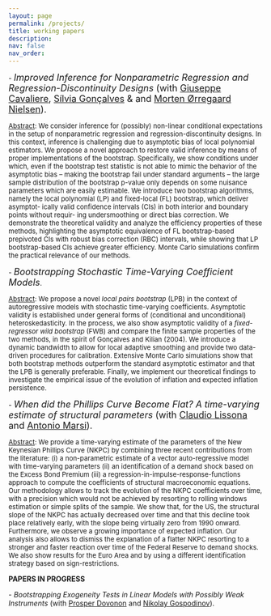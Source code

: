 ```yaml
---
layout: page
permalink: /projects/
title: working papers
description: 
nav: false
nav_order: 
---
```

<div class="projects">

<p>- <font size="+1"><em>Improved Inference for Nonparametric Regression and Regression-Discontinuity Designs</em> (with <a href="https://giuseppecavaliere.wixsite.com/giuseppe">Giuseppe Cavaliere</a>, <a href="https://silvia-goncalves.research.mcgill.ca/">Sílvia Gonçalves</a>  & and <a href="https://sites.google.com/view/mortennielsen">Morten Ørregaard Nielsen</a>). </font>

<p><font size="-1"><u>Abstract</u>: We consider inference for (possibly) non-linear conditional expectations in the setup of
nonparametric regression and regression-discontinuity designs. In this context, inference
is challenging due to asymptotic bias of local polynomial estimators. We propose a novel
approach to restore valid inference by means of proper implementations of the bootstrap.
Specifically, we show conditions under which, even if the bootstrap test statistic is not able
to mimic the behavior of the asymptotic bias – making the bootstrap fail under standard
arguments – the large sample distribution of the bootstrap p-value only depends on some
nuisance parameters which are easily estimable. We introduce two bootstrap algorithms,
namely the local polynomial (LP) and fixed-local (FL) bootstrap, which deliver asymptot-
ically valid confidence intervals (CIs) in both interior and boundary points without requir-
ing undersmoothing or direct bias correction. We demonstrate the theoretical validity and
analyze the efficiency properties of these methods, highlighting the asymptotic equivalence
of FL bootstrap-based prepivoted CIs with robust bias correction (RBC) intervals, while
showing that LP bootstrap-based CIs achieve greater efficiency. Monte Carlo simulations
confirm the practical relevance of our methods. </font>

<p>- <font size="+1"><em>Bootstrapping Stochastic Time-Varying Coefficient Models</em></font>. 


<p><font size="-1"><u>Abstract</u>: We propose a novel <em>local pairs bootstrap</em> (LPB) in the context of autoregressive models with stochastic time-varying coefficients. Asymptotic validity is established under general forms of (conditional and unconditional) heteroskedasticity. In the process, we also show asymptotic validity of a <em>fixed-regressor wild bootstrap</em> (FWB) and compare the finite sample properties of the  two methods, in the spirit of Gonçalves and Kilian (2004). We introduce a dynamic bandwidth to allow for local adaptive smoothing and provide two data-driven procedures for calibration. Extensive Monte Carlo simulations show that both bootstrap methods outperform the standard asymptotic estimator and that the LPB is generally preferable. Finally, we implement our theoretical findings to investigate the empirical issue of the evolution of inflation and expected inflation persistence.</font>

<p>- <font size="+1"><em>When did the Phillips Curve Become Flat? A time-varying estimate of structural parameters</em> (with <a href="https://www.unibo.it/sitoweb/claudio.lissona2/en">Claudio Lissona</a> and <a href="https://sites.google.com/view/antoniomarsi/home">Antonio Marsi</a>).</font>

<p><font size="-1"><u>Abstract</u>: We provide a time-varying estimate of the parameters of the New Keynesian Phillips Curve (NKPC) by combining three recent contributions from the literature: (i) a non-parametric estimate of a vector auto-regressive model with time-varying parameters (ii) an identification of a demand shock based on the Excess Bond Premium  (iii) a regression-in-impulse-response-functions approach to compute the coefficients of structural macroeconomic equations. Our methodology allows to track the evolution of the NKPC coefficients over time, with a precision which would not be achieved by resorting to rolling windows estimation or simple splits of the sample. We show that, for the US, the structural slope of the NKPC has actually decreased over time and that this decline took place relatively early, with the slope being virtually zero from 1990 onward. Furthermore, we observe a growing importance of expected inflation. Our analysis also allows to dismiss the explanation of a flatter NKPC resorting to a stronger and faster reaction over time of the Federal Reserve to demand shocks. We also show results for the Euro Area and by using a different identification strategy based on sign-restrictions.</font>


<p> <b>PAPERS IN PROGRESS</b>

 

 
<br>


<p>- <em>Bootstrapping Exogeneity Tests in Linear Models with Possibly Weak Instruments</em> (with <a href="https://sites.google.com/site/prosperdovonon/home">Prosper Dovonon</a>  and <a href="https://sites.google.com/site/gospodinovfed/nikolay-gospodinov-cv-and-research-contributions">Nikolay Gospodinov</a>).



